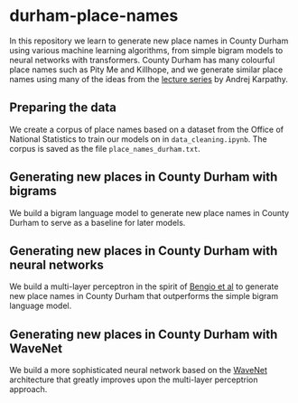# durham-place-names
In this repository we learn to generate new place names in County Durham using various machine learning algorithms, from simple bigram models to neural networks with transformers. County Durham has many colourful place names such as Pity Me and Killhope, and we generate similar place names using many of the ideas from the [lecture series](https://www.youtube.com/watch?v=PaCmpygFfXo) by Andrej Karpathy.
## Preparing the data
We create a corpus of place names based on a dataset from the Office of National Statistics to train our models on in `data_cleaning.ipynb`. The corpus is saved as the file `place_names_durham.txt`.
## Generating new places in County Durham with bigrams
We build a bigram language model to generate new place names in County Durham to serve as a baseline for later models.
## Generating new places in County Durham with neural networks
We build a multi-layer perceptron in the spirit of [Bengio et al](https://www.jmlr.org/papers/volume3/bengio03a/bengio03a.pdf) to generate new place names in County Durham that outperforms the simple bigram language model.
## Generating new places in County Durham with WaveNet
We build a more sophisticated neural network based on the [WaveNet](https://www.deepmind.com/blog/wavenet-a-generative-model-for-raw-audio) architecture that greatly improves upon the multi-layer perceptrion approach. 
